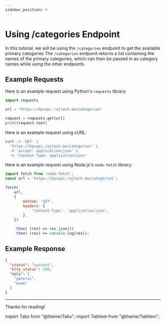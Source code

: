 ```yaml
---
sidebar_position: 4
---
```



# Using /categories Endpoint

In this tutorial, we will be using the `/categories` endpoint to get the available primary categories
The `/categories` endpoint returns a list containing the names of the primary categories, which can then be passed in
as category names while using the other endpoints.


## Example Requests

<Tabs>
<TabItem value="python" label="Python" default>

Here is an example request using Python's `requests` library:

```python
import requests

url = "https://bpsapi.rajtech.me/categories"

request = requests.get(url)
print(request.text)
```

</TabItem>
<TabItem value="curl" label="cURL">

Here is an example request using cURL:

```bash
curl -X 'GET' \
  'https://bpsapi.rajtech.me/categories' \
  -H 'accept: application/json' \
  -H 'Content-Type: application/json'
```


</TabItem>


<TabItem value="node.js" label="Node.js">

Here is an example request using Node.js's `node-fetch` library:

```js
import fetch from 'node-fetch';
const url = 'https://bpsapi.rajtech.me/categories';

fetch(
    url,
    {
        method: 'GET',
        headers: {
            'Content-Type': 'application/json',
        },
    })

    .then( (res) => res.json())
    .then( (res) => console.log(res));
```

</TabItem>



</Tabs>



## Example Response


```json
{
  "status": "success",
  "http_status": 200,
  "data": [
    "general",
    "exam"
  ]
}
```

---

Thanks for reading!

import Tabs			from "@theme/Tabs";
import TabItem		from "@theme/TabItem";
